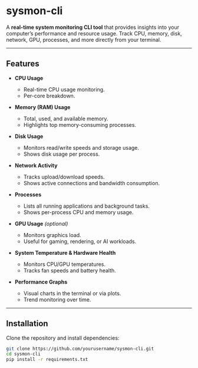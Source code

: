 # sysmon-cli

A **real-time system monitoring CLI tool** that provides insights into your computer’s performance and resource usage. Track CPU, memory, disk, network, GPU, processes, and more directly from your terminal.

---

## Features

- **CPU Usage**
  - Real-time CPU usage monitoring.
  - Per-core breakdown.
  
- **Memory (RAM) Usage**
  - Total, used, and available memory.
  - Highlights top memory-consuming processes.

- **Disk Usage**
  - Monitors read/write speeds and storage usage.
  - Shows disk usage per process.

- **Network Activity**
  - Tracks upload/download speeds.
  - Shows active connections and bandwidth consumption.

- **Processes**
  - Lists all running applications and background tasks.
  - Shows per-process CPU and memory usage.

- **GPU Usage** *(optional)*
  - Monitors graphics load.
  - Useful for gaming, rendering, or AI workloads.

- **System Temperature & Hardware Health**
  - Monitors CPU/GPU temperatures.
  - Tracks fan speeds and battery health.

- **Performance Graphs**
  - Visual charts in the terminal or via plots.
  - Trend monitoring over time.

---

## Installation

Clone the repository and install dependencies:

```bash
git clone https://github.com/yourusername/sysmon-cli.git
cd sysmon-cli
pip install -r requirements.txt
